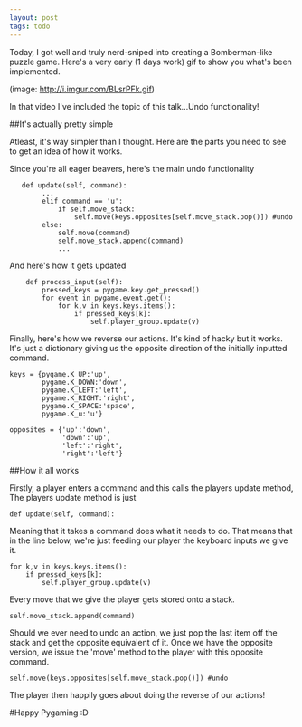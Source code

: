 ```yaml
---
layout: post
tags: todo
---
```


Today, I got well and truly nerd-sniped into creating a Bomberman-like puzzle game. Here's a very early (1 days work) gif to show you what's been implemented.

(image: http://i.imgur.com/BLsrPFk.gif)

In that video I've included the topic of this talk...Undo functionality!

##It's actually pretty simple

Atleast, it's way simpler than I thought. Here are the parts you need to see to get an idea of how it works.

Since you're all eager beavers, here's the main undo functionality

```
   def update(self, command):
        ...
        elif command == 'u':
            if self.move_stack:
                self.move(keys.opposites[self.move_stack.pop()]) #undo
        else:
            self.move(command)
            self.move_stack.append(command)
            ...
```

And here's how it gets updated
```
    def process_input(self):
        pressed_keys = pygame.key.get_pressed()
        for event in pygame.event.get():
            for k,v in keys.keys.items():
                if pressed_keys[k]:
                    self.player_group.update(v)
```
Finally, here's how we reverse our actions.
It's kind of hacky but it works. It's just a dictionary giving us the opposite direction of the initially inputted command.
```
keys = {pygame.K_UP:'up',
        pygame.K_DOWN:'down',
        pygame.K_LEFT:'left',
        pygame.K_RIGHT:'right',
        pygame.K_SPACE:'space',
        pygame.K_u:'u'} 

opposites = {'up':'down',
             'down':'up',
             'left':'right',
             'right':'left'} 
```

##How it all works

Firstly, a player enters a command and this calls the players update method,
The players update method is just
```
def update(self, command):
```
Meaning that it takes a command does what it needs to do.
That means that in the line below, we're just feeding our player the keyboard inputs we give it.
```
for k,v in keys.keys.items():
    if pressed_keys[k]:
        self.player_group.update(v)
```
Every move that we give the player gets stored onto a stack.
```
self.move_stack.append(command)
```
Should we ever need to undo an action, we just pop the last item off the stack and get the opposite equivalent of it. Once we have the opposite version, we issue the 'move' method to the player with this opposite command.
```
self.move(keys.opposites[self.move_stack.pop()]) #undo
```

The player then happily goes about doing the reverse of our actions!

#Happy Pygaming :D
